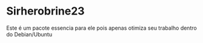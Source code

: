 # Sirherobrine23

Este é um pacote essencia para ele pois apenas otimiza seu trabalho dentro do Debian/Ubuntu
